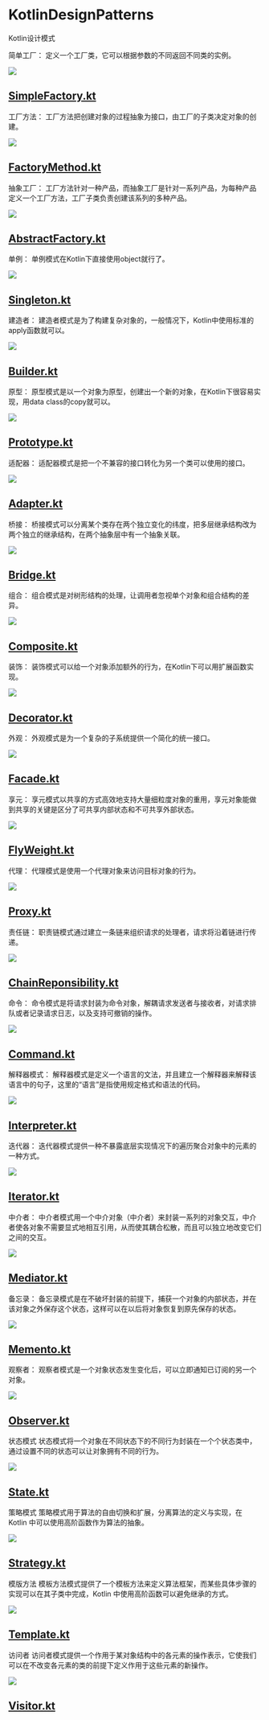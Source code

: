 # KotlinDesignPatterns
Kotlin设计模式

简单工厂：
定义一个工厂类，它可以根据参数的不同返回不同类的实例。

![](images/SimpleFactory.png)

[SimpleFactory.kt](/src/com/huangyu/factory/SimpleFactory.kt)
---

工厂方法：
工厂方法把创建对象的过程抽象为接口，由工厂的子类决定对象的创建。

![](images/FactoryMethod.png)

[FactoryMethod.kt](/src/com/huangyu/factory/FactoryMethod.kt)
---

抽象工厂：
工厂方法针对一种产品，而抽象工厂是针对一系列产品，为每种产品定义一个工厂方法，工厂子类负责创建该系列的多种产品。

![](images/AbstractFactory.png)

[AbstractFactory.kt](/src/com/huangyu/factory/AbstractFactory.kt)
---

单例：
单例模式在Kotlin下直接使用object就行了。

![](images/Singleton.png)

[Singleton.kt](/src/com/huangyu/singleton/Singleton.kt)
---

建造者：
建造者模式是为了构建复杂对象的，一般情况下，Kotlin中使用标准的apply函数就可以。

![](images/Builder.png)

[Builder.kt](/src/com/huangyu/builder/Builder.kt)
---

原型：
原型模式是以一个对象为原型，创建出一个新的对象，在Kotlin下很容易实现，用data class的copy就可以。

![](images/Prototype.png)

[Prototype.kt](/src/com/huangyu/prototype/Prototype.kt)
---

适配器：
适配器模式是把一个不兼容的接口转化为另一个类可以使用的接口。

![](images/Adapter.png)

[Adapter.kt](/src/com/huangyu/adapter/Adapter.kt)
---

桥接：
桥接模式可以分离某个类存在两个独立变化的纬度，把多层继承结构改为两个独立的继承结构，在两个抽象层中有一个抽象关联。

![](images/Bridge.png)

[Bridge.kt](/src/com/huangyu/bridge/Bridge.kt)
---

组合：
组合模式是对树形结构的处理，让调用者忽视单个对象和组合结构的差异。

![](images/Composite.png)

[Composite.kt](/src/com/huangyu/composite/Composite.kt)
---

装饰：
装饰模式可以给一个对象添加额外的行为，在Kotlin下可以用扩展函数实现。

![](images/Decorator.png)

[Decorator.kt](/src/com/huangyu/decorator/Decorator.kt)
---

外观：
外观模式是为一个复杂的子系统提供一个简化的统一接口。

![](images/Facade.png)

[Facade.kt](/src/com/huangyu/facade/Facade.kt)
---

享元：
享元模式以共享的方式高效地支持大量细粒度对象的重用，享元对象能做到共享的关键是区分了可共享内部状态和不可共享外部状态。

![](images/Flyweight.png)

[FlyWeight.kt](/src/com/huangyu/flyweight/FlyWeight.kt)
---

代理：
代理模式是使用一个代理对象来访问目标对象的行为。

![](images/Proxy.png)

[Proxy.kt](/src/com/huangyu/proxy/Proxy.kt)
---

责任链：
职责链模式通过建立一条链来组织请求的处理者，请求将沿着链进行传递。

![](images/ChainReponsibility.png)

[ChainReponsibility.kt](/src/com/huangyu/chainreponsibility/ChainReponsibility.kt)
---

命令：
命令模式是将请求封装为命令对象，解耦请求发送者与接收者，对请求排队或者记录请求日志，以及支持可撤销的操作。

![](images/Command.png)

[Command.kt](/src/com/huangyu/command/Command.kt)
---

解释器模式：
解释器模式是定义一个语言的文法，并且建立一个解释器来解释该语言中的句子，这里的“语言”是指使用规定格式和语法的代码。

![](images/Interpreter.png)

[Interpreter.kt](/src/com/huangyu/interpreter/Interpreter.kt)
---

迭代器：
迭代器模式提供一种不暴露底层实现情况下的遍历聚合对象中的元素的一种方式。

![](images/Iterator.png)

[Iterator.kt](/src/com/huangyu/iterator/Iterator.kt)
---

中介者：
中介者模式用一个中介对象（中介者）来封装一系列的对象交互，中介者使各对象不需要显式地相互引用，从而使其耦合松散，而且可以独立地改变它们之间的交互。

![](images/Mediator.png)

[Mediator.kt](/src/com/huangyu/mediator/Mediator.kt)
---

备忘录：
备忘录模式是在不破坏封装的前提下，捕获一个对象的内部状态，并在该对象之外保存这个状态，这样可以在以后将对象恢复到原先保存的状态。

![](images/Memento.png)

[Memento.kt](/src/com/huangyu/memento/Memento.kt)
---

观察者：
观察者模式是一个对象状态发生变化后，可以立即通知已订阅的另一个对象。

![](images/Observer.png)

[Observer.kt](/src/com/huangyu/observer/Observer.kt)
---

状态模式
状态模式将一个对象在不同状态下的不同行为封装在一个个状态类中，通过设置不同的状态可以让对象拥有不同的行为。

![](images/State.png)

[State.kt](/src/com/huangyu/state/State.kt)
---

策略模式
策略模式用于算法的自由切换和扩展，分离算法的定义与实现，在 Kotlin 中可以使用高阶函数作为算法的抽象。

![](images/Strategy.png)

[Strategy.kt](/src/com/huangyu/strategy/Strategy.kt)
---

模版方法
模板方法模式提供了一个模板方法来定义算法框架，而某些具体步骤的实现可以在其子类中完成，Kotlin 中使用高阶函数可以避免继承的方式。

![](images/Template.png)

[Template.kt](/src/com/huangyu/template/Template.kt)
---

访问者
访问者模式提供一个作用于某对象结构中的各元素的操作表示，它使我们可以在不改变各元素的类的前提下定义作用于这些元素的新操作。

![](images/Visitor.png)

[Visitor.kt](/src/com/huangyu/visitor/Visitor.kt)
---



